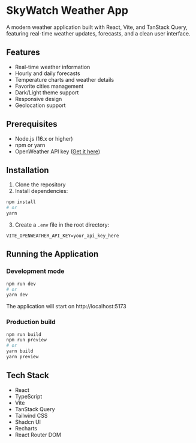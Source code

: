 # SkyWatch Weather App

A modern weather application built with React, Vite, and TanStack Query, featuring real-time weather updates, forecasts, and a clean user interface.

## Features

- Real-time weather information
- Hourly and daily forecasts
- Temperature charts and weather details
- Favorite cities management
- Dark/Light theme support
- Responsive design
- Geolocation support

## Prerequisites

- Node.js (16.x or higher)
- npm or yarn
- OpenWeather API key ([Get it here](https://openweathermap.org/api))

## Installation

1. Clone the repository
2. Install dependencies:
```bash
npm install
# or
yarn
```

3. Create a `.env` file in the root directory:
```
VITE_OPENWEATHER_API_KEY=your_api_key_here
```

## Running the Application

### Development mode
```bash
npm run dev
# or
yarn dev
```
The application will start on http://localhost:5173

### Production build
```bash
npm run build
npm run preview
# or
yarn build
yarn preview
```

## Tech Stack

- React
- TypeScript
- Vite
- TanStack Query
- Tailwind CSS
- Shadcn UI
- Recharts
- React Router DOM